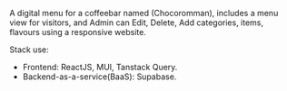 A digital menu for a coffeebar named (Chocoromman), includes a menu view for visitors, and Admin can Edit, Delete, Add categories, items, flavours using a responsive website.

Stack use:
- Frontend: ReactJS, MUI, Tanstack Query.
- Backend-as-a-service(BaaS): Supabase.
